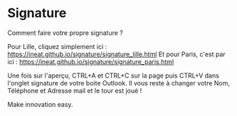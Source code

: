 # Signature

Comment faire votre propre signature ?

Pour Lille, cliquez simplement ici : https://ineat.github.io/signature/signature_lille.html
Et pour Paris, c'est par ici : https://ineat.github.io/signature/signature_paris.html

Une fois sur l'aperçu, CTRL+A et CTRL+C sur la page puis CTRL+V dans l'onglet signature de votre boite Outlook.
Il vous reste à changer votre Nom, Téléphone et Adresse mail et le tour est joué !

Make innovation easy.


